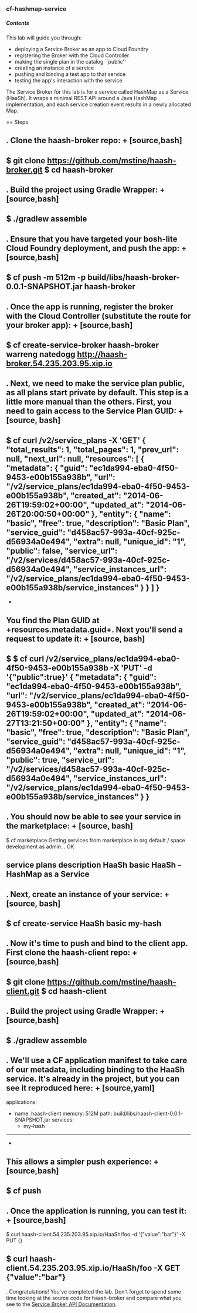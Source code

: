 ### cf-hashmap-service

##### Contents

This lab will guide you through:

* deploying a Service Broker as an app to Cloud Foundry
* registering the Broker with the Cloud Controller
* making the single plan in the catalog ``public''
* creating an instance of a service
* pushing and binding a test app to that service
* testing the app's interaction with the service

The Service Broker for this lab is for a service called HashMap as a Service (HaaSh). It wraps a minimal REST API around a Java HashMap implementation, and each service creation event results in a newly allocated Map.

== Steps

. Clone the haash-broker repo:
+
[source,bash]
----
$ git clone https://github.com/mstine/haash-broker.git
$ cd haash-broker
----

. Build the project using Gradle Wrapper:
+
[source,bash]
----
$ ./gradlew assemble
----

. Ensure that you have targeted your bosh-lite Cloud Foundry deployment, and push the app:
+
[source,bash]
----
$ cf push -m 512m -p build/libs/haash-broker-0.0.1-SNAPSHOT.jar haash-broker
----

. Once the app is running, register the broker with the Cloud Controller (substitute the route for your broker app):
+
[source,bash]
----
$ cf create-service-broker haash-broker warreng natedogg http://haash-broker.54.235.203.95.xip.io
----

. Next, we need to make the service plan public, as all plans start private by default. This step is a little more manual than the others. First, you need to gain access to the Service Plan GUID:
+
[source, bash]
----
$ cf curl /v2/service_plans -X 'GET'
{
  "total_results": 1,
  "total_pages": 1,
  "prev_url": null,
  "next_url": null,
  "resources": [
    {
      "metadata": {
        "guid": "ec1da994-eba0-4f50-9453-e00b155a938b",
        "url": "/v2/service_plans/ec1da994-eba0-4f50-9453-e00b155a938b",
        "created_at": "2014-06-26T19:59:02+00:00",
        "updated_at": "2014-06-26T20:00:50+00:00"
      },
      "entity": {
        "name": "basic",
        "free": true,
        "description": "Basic Plan",
        "service_guid": "d458ac57-993a-40cf-925c-d56934a0e494",
        "extra": null,
        "unique_id": "1",
        "public": false,
        "service_url": "/v2/services/d458ac57-993a-40cf-925c-d56934a0e494",
        "service_instances_url": "/v2/service_plans/ec1da994-eba0-4f50-9453-e00b155a938b/service_instances"      }    }
  ]
}
----
+
You find the Plan GUID at +resources.metadata.guid+. Next you'll send a request to update it:
+
[source, bash]
----
$ $ cf curl /v2/service_plans/ec1da994-eba0-4f50-9453-e00b155a938b -X 'PUT' -d '{"public":true}'
{
  "metadata": {
    "guid": "ec1da994-eba0-4f50-9453-e00b155a938b",
    "url": "/v2/service_plans/ec1da994-eba0-4f50-9453-e00b155a938b",
    "created_at": "2014-06-26T19:59:02+00:00",
    "updated_at": "2014-06-27T13:21:50+00:00"
  },
  "entity": {
    "name": "basic",
    "free": true,
    "description": "Basic Plan",
    "service_guid": "d458ac57-993a-40cf-925c-d56934a0e494",
    "extra": null,
    "unique_id": "1",
    "public": true,
    "service_url": "/v2/services/d458ac57-993a-40cf-925c-d56934a0e494",
    "service_instances_url": "/v2/service_plans/ec1da994-eba0-4f50-9453-e00b155a938b/service_instances"
  }
}
----

. You should now be able to see your service in the marketplace:
+
[source, bash]
----
$ cf marketplace
Getting services from marketplace in org default / space development as admin...
OK

service   plans   description
HaaSh     basic   HaaSh - HashMap as a Service
----

. Next, create an instance of your service:
+
[source, bash]
----
$ cf create-service HaaSh basic my-hash
----

. Now it's time to push and bind to the client app. First clone the haash-client repo:
+
[source,bash]
----
$ git clone https://github.com/mstine/haash-client.git
$ cd haash-client
----

. Build the project using Gradle Wrapper:
+
[source,bash]
----
$ ./gradlew assemble
----

. We'll use a CF application manifest to take care of our metadata, including binding to the HaaSh service. It's already in the project, but you can see it reproduced here:
+
[source,yaml]
----
applications:
- name: haash-client
  memory: 512M
  path: build/libs/haash-client-0.0.1-SNAPSHOT.jar
  services:
  - my-hash
----
+
This allows a simpler push experience:
+
[source,bash]
----
$ cf push
----

. Once the application is running, you can test it:
+
[source,bash]
----
$ curl haash-client.54.235.203.95.xip.io/HaaSh/foo -d '{"value":"bar"}' -X PUT
{}

$ curl haash-client.54.235.203.95.xip.io/HaaSh/foo -X GET
{"value":"bar"}
----

. Congratulations! You've completed the lab. Don't forget to spend some time looking at the source code for haash-broker and compare what you see to the [Service Broker API Documentation](http://docs.cloudfoundry.org/services/api.html).

